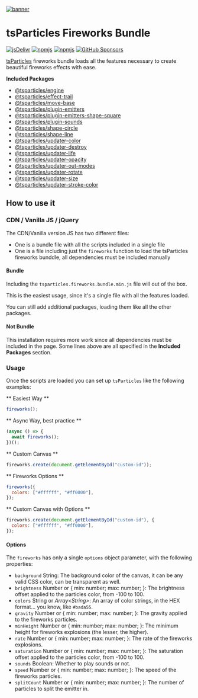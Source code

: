 [![banner](https://particles.js.org/images/banner2.png)](https://particles.js.org)

# tsParticles Fireworks Bundle

[![jsDelivr](https://data.jsdelivr.com/v1/package/npm/@tsparticles/fireworks/badge)](https://www.jsdelivr.com/package/npm/@tsparticles/fireworks) [![npmjs](https://badge.fury.io/js/@tsparticles/fireworks.svg)](https://www.npmjs.com/package/@tsparticles/fireworks) [![npmjs](https://img.shields.io/npm/dt/@tsparticles/fireworks)](https://www.npmjs.com/package/@tsparticles/fireworks) [![GitHub Sponsors](https://img.shields.io/github/sponsors/matteobruni)](https://github.com/sponsors/matteobruni)

[tsParticles](https://github.com/tsparticles/tsparticles) fireworks bundle loads all the features necessary to create
beautiful fireworks effects with ease.

**Included Packages**

- [@tsparticles/engine](https://github.com/tsparticles/tsparticles/tree/main/engine)
- [@tsparticles/effect-trail](https://github.com/tsparticles/tsparticles/tree/main/effects/trail)
- [@tsparticles/move-base](https://github.com/tsparticles/tsparticles/tree/main/move/base)
- [@tsparticles/plugin-emitters](https://github.com/tsparticles/tsparticles/tree/main/plugins/emitters)
- [@tsparticles/plugin-emitters-shape-square](https://github.com/tsparticles/tsparticles/tree/main/plugins/emitters/shape/square)
- [@tsparticles/plugin-sounds](https://github.com/tsparticles/tsparticles/tree/main/plugins/sounds)
- [@tsparticles/shape-circle](https://github.com/tsparticles/tsparticles/tree/main/shapes/circle)
- [@tsparticles/shape-line](https://github.com/tsparticles/tsparticles/tree/main/shapes/line)
- [@tsparticles/updater-color](https://github.com/tsparticles/tsparticles/tree/main/updaters/color)
- [@tsparticles/updater-destroy](https://github.com/tsparticles/tsparticles/tree/main/updaters/destroy)
- [@tsparticles/updater-life](https://github.com/tsparticles/tsparticles/tree/main/updaters/life)
- [@tsparticles/updater-opacity](https://github.com/tsparticles/tsparticles/tree/main/updaters/opacity)
- [@tsparticles/updater-out-modes](https://github.com/tsparticles/tsparticles/tree/main/updaters/outModes)
- [@tsparticles/updater-rotate](https://github.com/tsparticles/tsparticles/tree/main/updaters/rotate)
- [@tsparticles/updater-size](https://github.com/tsparticles/tsparticles/tree/main/updaters/size)
- [@tsparticles/updater-stroke-color](https://github.com/tsparticles/tsparticles/tree/main/updaters/strokeColor)

## How to use it

### CDN / Vanilla JS / jQuery

The CDN/Vanilla version JS has two different files:

- One is a bundle file with all the scripts included in a single file
- One is a file including just the `fireworks` function to load the tsParticles fireworks bunddle, all dependencies must
  be
  included manually

#### Bundle

Including the `tsparticles.fireworks.bundle.min.js` file will out of the box.

This is the easiest usage, since it's a single file with all the features loaded.

You can still add additional packages, loading them like all the other packages.

#### Not Bundle

This installation requires more work since all dependencies must be included in the page. Some lines above are all
specified in the **Included Packages** section.

### Usage

Once the scripts are loaded you can set up `tsParticles` like the following examples:

** Easiest Way **

```javascript
fireworks();
```

** Async Way, best practice **

```javascript
(async () => {
  await fireworks();
})();
```

** Custom Canvas **

```javascript
fireworks.create(document.getElementById("custom-id"));
```

** Fireworks Options **

```javascript
fireworks({
  colors: ["#ffffff", "#ff0000"],
});
```

** Custom Canvas with Options **

```javascript
fireworks.create(document.getElementById("custom-id"), {
  colors: ["#ffffff", "#ff0000"],
});
```

#### Options

The `fireworks` has only a single `options` object parameter, with the following properties:

- `background` String: The background color of the canvas, it can be any valid CSS color, can be transparent as well.
- `brightness` Number or { min: number; max: number; }: The brightness offset applied to the particles color, from -100
  to 100.
- `colors` String or _Array&lt;String&gt;_: An array of color strings, in the HEX format... you know, like `#bada55`.
- `gravity` Number or { min: number; max: number; }: The gravity applied to the fireworks particles.
- `minHeight` Number or { min: number; max: number; }: The minimum height for fireworks explosions (the lesser, the
  higher).
- `rate` Number or { min: number; max: number; }: The rate of the fireworks explosions.
- `saturation` Number or { min: number; max: number; }: The saturation offset applied to the particles color, from -100
  to 100.
- `sounds` Boolean: Whether to play sounds or not.
- `speed` Number or { min: number; max: number; }: The speed of the fireworks particles.
- `splitCount` Number or { min: number; max: number; }: The number of particles to split the emitter in.
